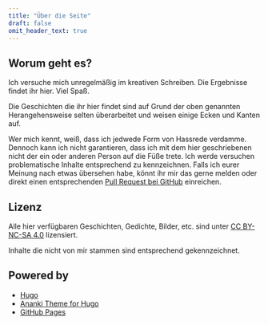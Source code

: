 ```yaml
---
title: "Über die Seite"
draft: false
omit_header_text: true
---
```


## Worum geht es?

Ich versuche mich unregelmäßig im kreativen Schreiben. Die Ergebnisse findet ihr hier. Viel Spaß.

Die Geschichten die ihr hier findet sind auf Grund der oben genannten Herangehensweise selten überarbeitet und weisen einige Ecken und Kanten auf.

Wer mich kennt, weiß, dass ich jedwede Form von Hassrede verdamme. Dennoch kann ich nicht garantieren, dass ich mit dem hier geschriebenen nicht der ein oder anderen Person auf die Füße trete. Ich werde versuchen problematische Inhalte entsprechend zu kennzeichnen. Falls ich eurer Meinung nach etwas übersehen habe, könnt ihr mir das gerne melden oder direkt einen entsprechenden [Pull Request bei GitHub](https://github.com/rluetzner/schafe-sind-bessere-rasenmaeher) einreichen.

## Lizenz

Alle hier verfügbaren Geschichten, Gedichte, Bilder, etc. sind unter [CC BY-NC-SA 4.0](https://creativecommons.org/licenses/by-nc-sa/4.0/legalcode.de) lizensiert.

Inhalte die nicht von mir stammen sind entsprechend gekennzeichnet.

## Powered by

- [Hugo](https://gohugo.io)
- [Ananki Theme for Hugo](https://github.com/theNewDynamic/gohugo-theme-ananke)
- [GitHub Pages](https://github.com)
